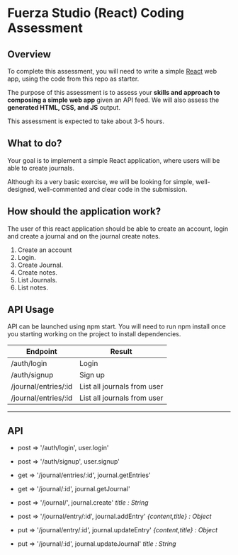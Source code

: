 # Fuerza Studio (React) Coding Assessment

## Overview

To complete this assessment, you will need to write a simple [React](https://facebook.github.io/react/) web app, using the code from this repo as starter.

The purpose of this assessment is to assess your **skills and approach to composing a simple web app** given an API feed. We will also assess the **generated HTML, CSS, and JS** output.

This assessment is expected to take about 3-5 hours.

## What to do?

Your goal is to implement a simple React application, where users will be able to create journals.

Although its a very basic exercise, we will be looking for simple, well-designed, well-commented and clear code in the submission.

## How should the application work?

The user of this react application should be able to create an account, login and create a journal and on the journal create notes.

1. Create an account
2. Login.
3. Create Journal.
4. Create notes.
5. List Journals.
6. List notes.

## API Usage

API can be launched using npm start. You will need to run npm install once you starting working on the project to install dependencies.

| Endpoint             | Result                      |
| -------------------- | --------------------------- |
| /auth/login          | Login                       |
| /auth/signup         | Sign up                     |
| /journal/entries/:id | List all journals from user |
| /journal/entries/:id | List all journals from user |

---

## API

- post => '/auth/login', user.login'
- post => '/auth/signup', user.signup'

- get => '/journal/entries/:id', journal.getEntries'
- get => '/journal/:id', journal.getJournal'

- post => '/journal/', journal.create' _title : String_
- post => '/journal/entry/:id', journal.addEntry' _{content,title} : Object_

- put => '/journal/entry/:id', journal.updateEntry' _{content,title} : Object_
- put => '/journal/:id', journal.updateJournal' _title : String_
